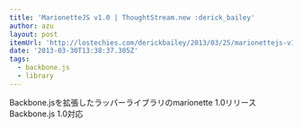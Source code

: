 ```yaml
---
title: 'MarionetteJS v1.0 | ThoughtStream.new :derick_bailey'
author: azu
layout: post
itemUrl: 'http://lostechies.com/derickbailey/2013/03/25/marionettejs-v1-0-now-with-stickers/'
date: '2013-03-30T13:38:37.305Z'
tags:
  - backbone.js
  - library
---
```

Backbone.jsを拡張したラッパーライブラリのmarionette 1.0リリース
Backbone.js 1.0対応
